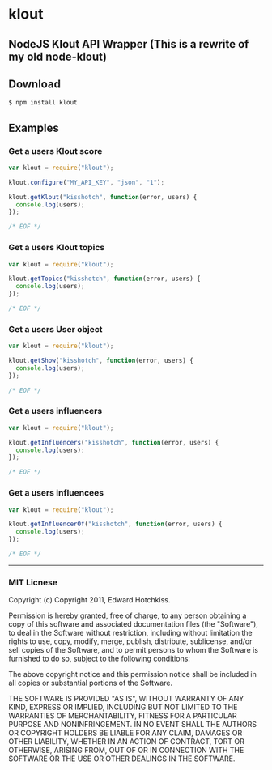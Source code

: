 
# klout

## NodeJS Klout API Wrapper (This is a rewrite of my old node-klout)

## Download

```bash
$ npm install klout
```

## Examples

### Get a users Klout score

```javascript
var klout = require("klout");

klout.configure("MY_API_KEY", "json", "1");

klout.getKlout("kisshotch", function(error, users) {
  console.log(users);
});

/* EOF */
```

### Get a users Klout topics

```javascript
var klout = require("klout"); 

klout.getTopics("kisshotch", function(error, users) {
  console.log(users);
});

/* EOF */
```

### Get a users User object

```javascript
var klout = require("klout");

klout.getShow("kisshotch", function(error, users) {
  console.log(users);
});

/* EOF */
```

### Get a users influencers

```javascript
var klout = require("klout");

klout.getInfluencers("kisshotch", function(error, users) {
  console.log(users);
});

/* EOF */
```

### Get a users influencees

```javascript
var klout = require("klout");

klout.getInfluencerOf("kisshotch", function(error, users) {
  console.log(users);
});

/* EOF */
```

***

### MIT Licnese

Copyright (c) Copyright 2011, Edward Hotchkiss.

Permission is hereby granted, free of charge, to any person obtaining
a copy of this software and associated documentation files (the
"Software"), to deal in the Software without restriction, including
without limitation the rights to use, copy, modify, merge, publish,
distribute, sublicense, and/or sell copies of the Software, and to
permit persons to whom the Software is furnished to do so, subject to
the following conditions:

The above copyright notice and this permission notice shall be
included in all copies or substantial portions of the Software.

THE SOFTWARE IS PROVIDED "AS IS", WITHOUT WARRANTY OF ANY KIND,
EXPRESS OR IMPLIED, INCLUDING BUT NOT LIMITED TO THE WARRANTIES OF
MERCHANTABILITY, FITNESS FOR A PARTICULAR PURPOSE AND
NONINFRINGEMENT. IN NO EVENT SHALL THE AUTHORS OR COPYRIGHT HOLDERS BE
LIABLE FOR ANY CLAIM, DAMAGES OR OTHER LIABILITY, WHETHER IN AN ACTION
OF CONTRACT, TORT OR OTHERWISE, ARISING FROM, OUT OF OR IN CONNECTION
WITH THE SOFTWARE OR THE USE OR OTHER DEALINGS IN THE SOFTWARE.

